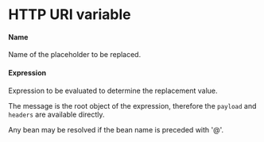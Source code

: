 # HTTP URI variable
#### Name
Name of the placeholder to be replaced.

#### Expression
Expression to be evaluated to determine the replacement value.

The message is the root object of the expression, therefore the <code>payload</code> and <code>headers</code> are available directly.

Any bean may be resolved if the bean name is preceded with '@'.

